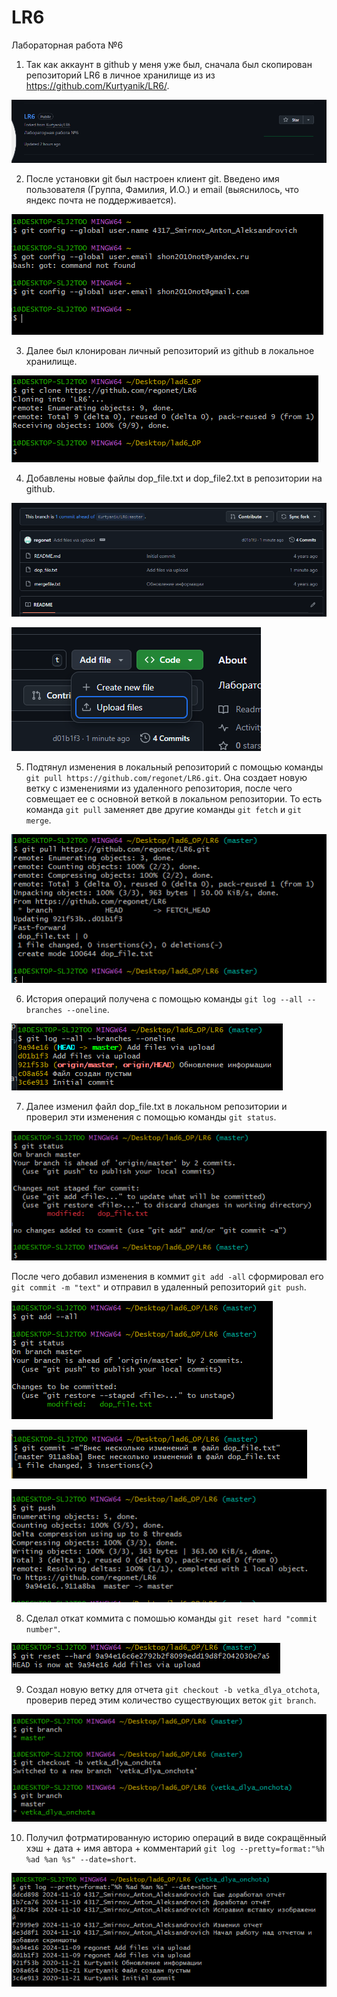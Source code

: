 # LR6
Лабораторная работа №6

1) Так как аккаунт в github у меня уже был, сначала был скопирован репозиторий LR6 в личное хранилище из из
https://github.com/Kurtyanik/LR6/.

![Скопированный репозиторий](</Скриншоты/Снимок экрана 2024-11-10 010547.png>)

2) После установки git был настроен клиент git. Введено имя пользователя (Группа,
Фамилия, И.О.) и email (выяснилось, что яндекс почта не поддерживается).

![Настройка клиента git](</Скриншоты/Снимок экрана 2024-11-09 151920.png>)

3) Далее был клонирован личный репозиторий из github в локальное хранилище.

![Клонирование реппозитория в локальное хранилище](</Скриншоты/Снимок экрана 2024-11-09 152854.png>)

4) Добавлены новые файлы dop_file.txt и dop_file2.txt в репозитории на github. 

![Добавление файла 1](</Скриншоты/Снимок экрана 2024-11-09 154504.png>)

![Добавление файла 2](</Скриншоты/Снимок экрана 2024-11-09 154523.png>)

5) Подтянул изменения в локальный репозиторий с помощью команды `git pull https://github.com/regonet/LR6.git`. Она создает новую ветку с изменениями из удаленного репозитория, после чего совмещает ее с основной веткой в локальном репозитории. То есть команда `git pull` заменяет две другие команды `git fetch` и `git merge`.

![Подтянул изменения из удаленного репозитория](</Скриншоты/Снимок экрана 2024-11-09 160039.png>)

6) История операций получена с помощью команды `git log --all --branches --oneline`.

![Вывод истории](</Скриншоты/Снимок экрана 2024-11-09 222109.png>)

7) Далее изменил файл dop_file.txt в локальном репозитории и проверил эти изменения с помощью команды `git status`.

![Проверка наличия изменений](</Скриншоты/Снимок экрана 2024-11-09 222911.png>)

После чего добавил изменения в коммит `git add -all` сформировал его `git commit -m "text"` и отправил в удаленный репозиторий `git push`.

![Добавил изменения в коммит](</Скриншоты/Снимок экрана 2024-11-09 224103.png>)

![Сформировал коммит](</Скриншоты/Снимок экрана 2024-11-09 224053.png>)

![Отправил коммит в удаленный репозиторий](</Скриншоты/Снимок экрана 2024-11-09 224932.png>)

8) Сделал откат коммита с помошью команды `git reset hard "commit number"`.

![Откат коммита](</Скриншоты/Снимок экрана 2024-11-09 230034.png>)

9) Создал новую ветку для отчета `git checkout -b vetka_dlya_otchota`, проверив перед этим количество существующих веток `git branch`.  

![Добавление новой ветки для отчета](</Скриншоты/Снимок экрана 2024-11-09 231710.png>)

10) Получил фотрматированную историю операций в виде сокращённый хэш + дата + имя автора + комментарий `git log --pretty=format:"%h %ad %an %s" --date=short`.

![История операций](</Скриншоты/Снимок экрана 2024-11-10 150633.png>)